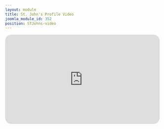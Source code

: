 ```yaml
---
layout: module
title: St. John's Profile Video
joomla_module_id: 352
position: STJohns-video
---
```

<iframe src="http://player.vimeo.com/video/59685818" width="500" height="290" frameborder="0" webkitallowfullscreen="" mozallowfullscreen="" allowfullscreen="true" style="border-radius: 20px;"></iframe>
